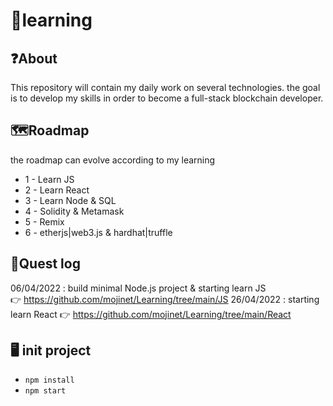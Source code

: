 # 📙learning
## ❓About
This repository will contain my daily work on several technologies. the goal is to develop my skills in order to become a full-stack blockchain developer.

## 🗺️Roadmap
the roadmap can evolve according to my learning
* 1 - Learn JS
* 2 - Learn React
* 3 - Learn Node & SQL
* 4 - Solidity & Metamask
* 5 - Remix
* 6 - etherjs|web3.js & hardhat|truffle

## 📅Quest log
06/04/2022 : build minimal Node.js project & starting learn JS  
👉 https://github.com/mojinet/Learning/tree/main/JS
26/04/2022 : starting learn React
👉 https://github.com/mojinet/Learning/tree/main/React

## 🖥️ init project
* ```npm install```
* ```npm start```